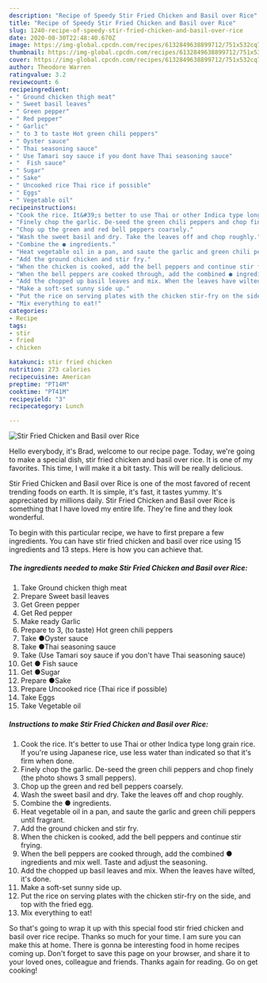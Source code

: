 ```yaml
---
description: "Recipe of Speedy Stir Fried Chicken and Basil over Rice"
title: "Recipe of Speedy Stir Fried Chicken and Basil over Rice"
slug: 1240-recipe-of-speedy-stir-fried-chicken-and-basil-over-rice
date: 2020-08-30T22:48:40.670Z
image: https://img-global.cpcdn.com/recipes/6132849638899712/751x532cq70/stir-fried-chicken-and-basil-over-rice-recipe-main-photo.jpg
thumbnail: https://img-global.cpcdn.com/recipes/6132849638899712/751x532cq70/stir-fried-chicken-and-basil-over-rice-recipe-main-photo.jpg
cover: https://img-global.cpcdn.com/recipes/6132849638899712/751x532cq70/stir-fried-chicken-and-basil-over-rice-recipe-main-photo.jpg
author: Theodore Warren
ratingvalue: 3.2
reviewcount: 6
recipeingredient:
- " Ground chicken thigh meat"
- " Sweet basil leaves"
- " Green pepper"
- " Red pepper"
- " Garlic"
- " to 3 to taste Hot green chili peppers"
- " Oyster sauce"
- " Thai seasoning sauce"
- " Use Tamari soy sauce if you dont have Thai seasoning sauce"
- "  Fish sauce"
- " Sugar"
- " Sake"
- " Uncooked rice Thai rice if possible"
- " Eggs"
- " Vegetable oil"
recipeinstructions:
- "Cook the rice. It&#39;s better to use Thai or other Indica type long grain rice. If you&#39;re using Japanese rice, use less water than indicated so that it&#39;s firm when done."
- "Finely chop the garlic. De-seed the green chili peppers and chop finely (the photo shows 3 small peppers)."
- "Chop up the green and red bell peppers coarsely."
- "Wash the sweet basil and dry. Take the leaves off and chop roughly."
- "Combine the ● ingredients."
- "Heat vegetable oil in a pan, and saute the garlic and green chili peppers until fragrant."
- "Add the ground chicken and stir fry."
- "When the chicken is cooked, add the bell peppers and continue stir frying."
- "When the bell peppers are cooked through, add the combined ● ingredients and mix well. Taste and adjust the seasoning."
- "Add the chopped up basil leaves and mix. When the leaves have wilted, it&#39;s done."
- "Make a soft-set sunny side up."
- "Put the rice on serving plates with the chicken stir-fry on the side, and top with the fried egg."
- "Mix everything to eat!"
categories:
- Recipe
tags:
- stir
- fried
- chicken

katakunci: stir fried chicken 
nutrition: 273 calories
recipecuisine: American
preptime: "PT14M"
cooktime: "PT41M"
recipeyield: "3"
recipecategory: Lunch

---
```



![Stir Fried Chicken and Basil over Rice](https://img-global.cpcdn.com/recipes/6132849638899712/751x532cq70/stir-fried-chicken-and-basil-over-rice-recipe-main-photo.jpg)

Hello everybody, it's Brad, welcome to our recipe page. Today, we're going to make a special dish, stir fried chicken and basil over rice. It is one of my favorites. This time, I will make it a bit tasty. This will be really delicious.

Stir Fried Chicken and Basil over Rice is one of the most favored of recent trending foods on earth. It is simple, it's fast, it tastes yummy. It's appreciated by millions daily. Stir Fried Chicken and Basil over Rice is something that I have loved my entire life. They're fine and they look wonderful.




To begin with this particular recipe, we have to first prepare a few ingredients. You can have stir fried chicken and basil over rice using 15 ingredients and 13 steps. Here is how you can achieve that.

<!--inarticleads1-->

##### The ingredients needed to make Stir Fried Chicken and Basil over Rice:

1. Take  Ground chicken thigh meat
1. Prepare  Sweet basil leaves
1. Get  Green pepper
1. Get  Red pepper
1. Make ready  Garlic
1. Prepare  to 3, (to taste) Hot green chili peppers
1. Take  ●Oyster sauce
1. Take  ●Thai seasoning sauce
1. Take  (Use Tamari soy sauce if you don&#39;t have Thai seasoning sauce)
1. Get  ● Fish sauce
1. Get  ●Sugar
1. Prepare  ●Sake
1. Prepare  Uncooked rice (Thai rice if possible)
1. Take  Eggs
1. Take  Vegetable oil




<!--inarticleads2-->

##### Instructions to make Stir Fried Chicken and Basil over Rice:

1. Cook the rice. It&#39;s better to use Thai or other Indica type long grain rice. If you&#39;re using Japanese rice, use less water than indicated so that it&#39;s firm when done.
1. Finely chop the garlic. De-seed the green chili peppers and chop finely (the photo shows 3 small peppers).
1. Chop up the green and red bell peppers coarsely.
1. Wash the sweet basil and dry. Take the leaves off and chop roughly.
1. Combine the ● ingredients.
1. Heat vegetable oil in a pan, and saute the garlic and green chili peppers until fragrant.
1. Add the ground chicken and stir fry.
1. When the chicken is cooked, add the bell peppers and continue stir frying.
1. When the bell peppers are cooked through, add the combined ● ingredients and mix well. Taste and adjust the seasoning.
1. Add the chopped up basil leaves and mix. When the leaves have wilted, it&#39;s done.
1. Make a soft-set sunny side up.
1. Put the rice on serving plates with the chicken stir-fry on the side, and top with the fried egg.
1. Mix everything to eat!




So that's going to wrap it up with this special food stir fried chicken and basil over rice recipe. Thanks so much for your time. I am sure you can make this at home. There is gonna be interesting food in home recipes coming up. Don't forget to save this page on your browser, and share it to your loved ones, colleague and friends. Thanks again for reading. Go on get cooking!
